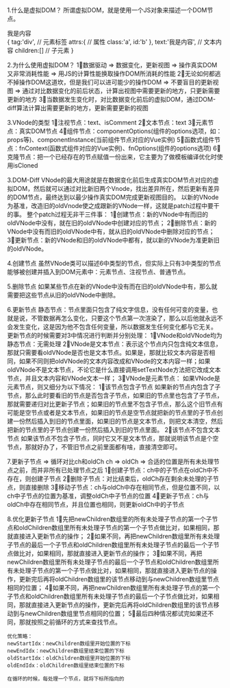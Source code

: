 1.什么是虚拟DOM？
所谓虚拟DOM，就是使用一个JS对象来描述一个DOM节点。
<div class="a" id="b">我是内容</div>
{
  tag:'div',        // 元素标签
  attrs:{           // 属性
    class:'a',
    id:'b'
  },
  text:'我是内容',  // 文本内容
  children:[]       // 子元素
}

2.为什么使用虚拟DOM？
	1⃣数据驱动 => 数据变化，更新视图 => 操作真实DOM又非常消耗性能 => 用JS的计算性能换取操作DOM所消耗的性能
	2⃣无论如何都逃不掉操作DOM这道坎，但是我们可以进可能少的操作DOM => 不要盲目的更新视图 => 通过对比数据变化的前后状态，计算出视图中需要更新的地方，只更新需要更新的地方
	3⃣当数据发生变化时，对比数据变化前后的虚拟DOM，通过DOM-diff算法计算出需要更新的地方，更新需要更新的视图

3.VNode的类型
	1⃣注视节点：text、isComment
	2⃣文本节点：text
	3⃣元素节点：真实DOM节点
	4⃣组件节点：componentOptions(组件的options选项，如：props等)、componentInstance(当前组件节点对应的Vue实例)
	5⃣函数式组件节点：fnContext(函数式组件对应的Vue实例)、fnOptions(组件的options选项)
	6⃣克隆节点：把一个已经存在的节点赋值一份出来，它主要为了做模板编译优化时使用isCloned

3.DOM-Diff
	VNode的最大用途就是在数据变化前后生成真实DOM节点对应的虚拟DOM，然后就可以通过对比新旧两个Vnode，找出差异所在，然后更新有差异的DOM节点，最终达到以最少操作真实DOM完成更新视图目的。
	以新的VNode为基准，改造旧的oldVnode使之成跟新的VNode一样，这就是patch过程中要干的事。
	整个patch过程无非干三件事：
	1⃣创建节点：新的VNode中有而旧的oldVNode中没有，就在旧的oldVNode中创建对应的节点；
	2⃣删除节点：新的VNode中没有而旧的oldVNode中有，就从旧的oldVNode中删除对应的节点；
	3⃣更新节点：新的VNode和旧的oldVNode中都有，就以新的VNode为准更新旧的oldVNode。

4.创建节点
	虽然VNode类可以描述6中类型的节点，但实际上只有3中类型的节点能够被创建并插入到DOM元素中：元素节点、注视节点、普通节点。

5.删除节点
	如果某些节点在新的VNode中没有而在旧的oldVNode中有，那么就需要把这些节点从旧的oldVNode中删除。

6.更新节点
	静态节点：节点里面只包含了纯文字信息，没有任何可变的变量，也就是说，不管数据再怎么变化，只要这个节点第一次渲染了，那么以后他就永远不会发生变化，这是因为他不包含任何变量，所以数据发生任何变化都与它无关。
	更新节点的时候需要对3中情况进行判断并分别处理：
	1⃣️VNode和oldVNode均为静态节点：无需处理
	2⃣️VNode是文本节点：表示这个节点内只包含纯文本信息，那就只需要看oldVNode是否也是文本节点。如果是，那就比较文本内容是否相同，如果不同则把oldVNode的文本内容改成和VNode的文本内容一样；如果oldVNode不是文本节点，不论它是什么直接调用setTextNode方法把它改成文本节点，并且文本内容和VNode文本一样；
	3⃣️VNode是元素节点：
		如果VNode是元素节点，则又细分为以下情况：
		1⃣️该节点包含子节点
		如果新的节点内包含了子节点，那么此时要看旧的节点是否包含子节点，如果旧的节点里也包含了子节点，那就需要递归对比更新子节点；如果旧的节点里不包含子节点，那么这个旧节点有可能是空节点或者是文本节点，如果旧的节点是空节点就把新的节点里的子节点创建一份然后插入到旧的节点里面，如果旧的节点是文本节点，则把文本清空，然后把新的节点里的子节点创建一份然后插入到旧的节点里面。
		2⃣️该节点不包含文本节点
		如果该节点不包含子节点，同时它又不是文本节点，那就说明该节点是个空节点，那就好办了，不管旧节点之前里面都有啥，直接清空即可。

7.更新子节点 => 循环对比ch和oldCh
	ch => oldCh => 合适的位置是所有未处理节点之前，而并非所有已处理节点之后
	1⃣️创建子节点：ch中的子节点在oldCh中不存在，则创建子节点
	2⃣️删除子节点：对比结束后，oldCh存在剩余未处理的子节点，则直接删除
	3⃣️移动子节点：ch与oldCh中存在相同节点，但是位置不同，以ch中子节点的位置为基准，调整oldCh中子节点的位置
	4⃣️更新子节点：ch与oldCh中存在相同节点，并且位置也相同，则更新oldCh中的子节点

8.优化更新子节点
	1⃣️先把newChildren数组里的所有未处理子节点的第一个子节点和oldChildren数组里所有未处理子节点的第一个子节点做比对，如果相同，那就直接进入更新节点的操作；
	2⃣️如果不同，再把newChildren数组里所有未处理子节点的最后一个子节点和oldChildren数组里所有未处理子节点的最后一个子节点做比对，如果相同，那就直接进入更新节点的操作；
	3⃣️如果不同，再把newChildren数组里所有未处理子节点的最后一个子节点和oldChildren数组里所有未处理子节点的第一个子节点做比对，如果相同，那就直接进入更新节点的操作，更新完后再将oldChildren数组里的该节点移动到与newChildren数组里节点相同的位置；
	4⃣️如果不同，再把newChildren数组里所有未处理子节点的第一个子节点和oldChildren数组里所有未处理子节点的最后一个子节点做比对，如果相同，那就直接进入更新节点的操作，更新完后再将oldChildren数组里的该节点移动到与newChildren数组里节点相同的位置；
	5⃣️最后四种情况都试完如果还不同，那就按照之前循环的方式来查找节点。

	优化策略：
	newStartIdx：newChildren数组里开始位置的下标
	newEndIdx：newChildren数组里结束位置的下标
	oldStartIdx：oldChildren数组里开始位置的下标
	oldEndIdx：oldChildren数组里结束位置的下标

	在循环的时候，每处理一个节点，就将下标所指向的